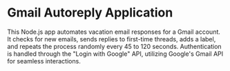 # Gmail Autoreply Application
  This Node.js app automates vacation email responses for a Gmail account. It checks for new emails, sends replies to first-time threads, adds a label, and repeats the process randomly every 45 to 120 seconds. Authentication is handled through the "Login with Google" API, utilizing Google's Gmail API for seamless interactions.
